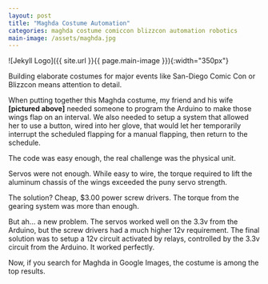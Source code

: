 ```yaml
---
layout: post
title: "Maghda Costume Automation"
categories: maghda costume comiccon blizzcon automation robotics
main-image: /assets/maghda.jpg
---
```


![Jekyll Logo]({{ site.url }}{{ page.main-image }}){:width="350px"}

Building elaborate costumes for major events like San-Diego Comic Con or Blizzcon means attention to detail.

When putting together this Maghda costume, my friend and his wife **[pictured above]** needed someone to program the Arduino to make those wings flap on an interval. We also needed to setup a system that allowed her to use a button, wired into her glove, that would let her temporarily interrupt the scheduled flapping for a manual flapping, then return to the schedule.

The code was easy enough, the real challenge was the physical unit.

Servos were not enough. While easy to wire, the torque required to lift the aluminum chassis of the wings exceeded the puny servo strength.

The solution? Cheap, $3.00 power screw drivers. The torque from the gearing system was more than enough.

But ah... a new problem. The servos worked well on the 3.3v from the Arduino, but the screw drivers had a much higher 12v requirement. The final solution was to setup a 12v circuit activated by relays, controlled by the 3.3v circuit from the Arduino. It worked perfectly.

Now, if you search for Maghda in Google Images, the costume is among the top results.

